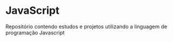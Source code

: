 # JavaScript
Repositório contendo estudos e projetos utilizando a linguagem de programação Javascript
